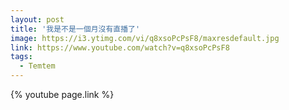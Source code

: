 ```yaml
---
layout: post
title: '我是不是一個月沒有直播了'
image: https://i3.ytimg.com/vi/q8xsoPcPsF8/maxresdefault.jpg
link: https://www.youtube.com/watch?v=q8xsoPcPsF8
tags:
  - Temtem
---
```


{% youtube page.link %}
